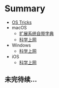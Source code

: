 # Summary

* [OS Tricks](README.md)
* macOS
  * [扩展系统自带字典](macos/dictionary.md)
  * [科学上网](macos/freedom.md)
* Windows
  * [科学上网](windows/freedom.md)
* iOS
  * [科学上网](ios/freedom.md)

## 未完待续...